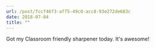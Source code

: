 ```yaml
---
url: /post/fccf46f3-af75-49c0-acc8-93e272de683c
date: 2018-07-04
title: ""
---
```


Got my Classroom friendly sharpener today. It's awesome!
